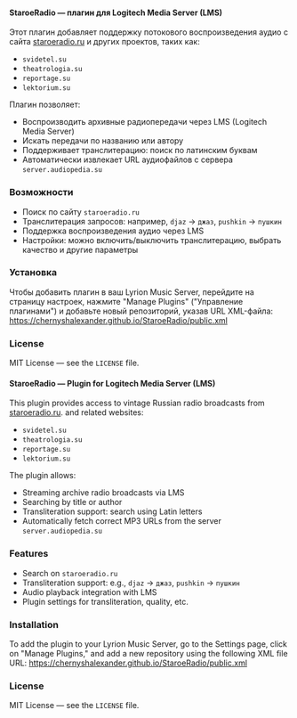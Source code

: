#### StaroeRadio — плагин для Logitech Media Server (LMS)  

Этот плагин добавляет поддержку потокового воспроизведения аудио с сайта [staroeradio.ru](http://staroeradio.ru) и других проектов, таких как:
- `svidetel.su`
- `theatrologia.su`
- `reportage.su`
- `lektorium.su`

 Плагин позволяет:
- Воспроизводить архивные радиопередачи через LMS (Logitech Media Server)
- Искать передачи по названию или автору
- Поддерживает транслитерацию: поиск по латинским буквам
- Автоматически извлекает URL аудиофайлов с сервера `server.audiopedia.su`
### Возможности
- Поиск по сайту `staroeradio.ru`
- Транслитерация запросов: например, `djaz` → `джаз`, `pushkin` → `пушкин`
- Поддержка воспроизведения аудио через LMS
- Настройки: можно включить/выключить транслитерацию, выбрать качество и другие параметры
### Установка
Чтобы добавить плагин в ваш Lyrion Music Server, перейдите на страницу настроек, нажмите "Manage Plugins" ("Управление плагинами") 
и добавьте новый репозиторий, указав URL XML-файла:
https://chernyshalexander.github.io/StaroeRadio/public.xml


### License
MIT License — see the `LICENSE` file. 


#### StaroeRadio — Plugin for Logitech Media Server (LMS)    
This plugin provides access to vintage Russian radio broadcasts from [staroeradio.ru](http://www.staroeradio.ru/).
 and related websites:
- `svidetel.su`
- `theatrologia.su`
- `reportage.su`
- `lektorium.su`

 The plugin allows:
- Streaming archive radio broadcasts via LMS
- Searching by title or author
- Transliteration support: search using Latin letters 
- Automatically fetch correct MP3 URLs from the server `server.audiopedia.su`
### Features
- Search on `staroeradio.ru`
- Transliteration support: e.g., `djaz` → `джаз`, `pushkin` → `пушкин`
- Audio playback integration with LMS
- Plugin settings for transliteration, quality, etc.
### Installation
 
To add the plugin to your Lyrion Music Server, go to the Settings page, click on "Manage Plugins," 
and add a new repository using the following XML file URL:
https://chernyshalexander.github.io/StaroeRadio/public.xml

### License
MIT License — see the `LICENSE` file.
